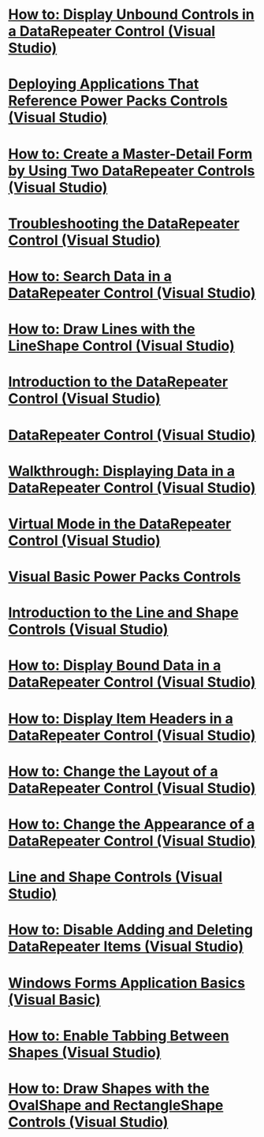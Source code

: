 # [How to: Display Unbound Controls in a DataRepeater Control (Visual Studio)](how-to-display-unbound-controls-in-a-datarepeater-control-visual-studio.md)
# [Deploying Applications That Reference Power Packs Controls (Visual Studio)](deploying-applications-that-reference-power-packs-controls-visual-studio.md)
# [How to: Create a Master-Detail Form by Using Two DataRepeater Controls (Visual Studio)](how-to-create-a-master-detail-form-by-using-two-datarepeater-controls.md)
# [Troubleshooting the DataRepeater Control (Visual Studio)](troubleshooting-the-datarepeater-control-visual-studio.md)
# [How to: Search Data in a DataRepeater Control (Visual Studio)](how-to-search-data-in-a-datarepeater-control-visual-studio.md)
# [How to: Draw Lines with the LineShape Control (Visual Studio)](how-to-draw-lines-with-the-lineshape-control-visual-studio.md)
# [Introduction to the DataRepeater Control (Visual Studio)](introduction-to-the-datarepeater-control-visual-studio.md)
# [DataRepeater Control (Visual Studio)](datarepeater-control-visual-studio.md)
# [Walkthrough: Displaying Data in a DataRepeater Control (Visual Studio)](walkthrough-displaying-data-in-a-datarepeater-control-visual-studio.md)
# [Virtual Mode in the DataRepeater Control (Visual Studio)](virtual-mode-in-the-datarepeater-control-visual-studio.md)
# [Visual Basic Power Packs Controls](power-packs-controls.md)
# [Introduction to the Line and Shape Controls (Visual Studio)](introduction-to-the-line-and-shape-controls-visual-studio.md)
# [How to: Display Bound Data in a DataRepeater Control (Visual Studio)](how-to-display-bound-data-in-a-datarepeater-control-visual-studio.md)
# [How to: Display Item Headers in a DataRepeater Control (Visual Studio)](how-to-display-item-headers-in-a-datarepeater-control-visual-studio.md)
# [How to: Change the Layout of a DataRepeater Control (Visual Studio)](how-to-change-the-layout-of-a-datarepeater-control-visual-studio.md)
# [How to: Change the Appearance of a DataRepeater Control (Visual Studio)](how-to-change-the-appearance-of-a-datarepeater-control-visual-studio.md)
# [Line and Shape Controls (Visual Studio)](line-and-shape-controls-visual-studio.md)
# [How to: Disable Adding and Deleting DataRepeater Items (Visual Studio)](how-to-disable-adding-and-deleting-datarepeater-items-visual-studio.md)
# [Windows Forms Application Basics (Visual Basic)](windows-forms-application-basics.md)
# [How to: Enable Tabbing Between Shapes (Visual Studio)](how-to-enable-tabbing-between-shapes-visual-studio.md)
# [How to: Draw Shapes with the OvalShape and RectangleShape Controls (Visual Studio)](how-to-draw-shapes-with-the-ovalshape-and-rectangleshape-controls.md)
